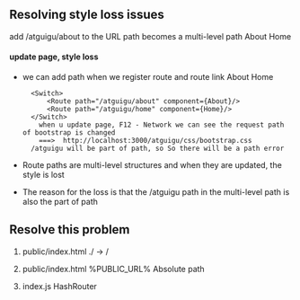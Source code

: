 ## Resolving style loss issues

add  /atguigu/about  to the URL path becomes a multi-level path
<MyNavLink to="/atguigu/about">About</MyNavLink>
<MyNavLink to="/atguigu/home">Home</MyNavLink>
                                   									
<Route path="/atguigu/about" component={About}/>
<Route path="/atguigu/home" component={Home}/>

#### update page, style loss
* we can add path when we register route and route link
		<MyNavLink to="/atguigu/about">About</MyNavLink>
		<MyNavLink to="/atguigu/home">Home</MyNavLink>        	
          
		<Switch>
			<Route path="/atguigu/about" component={About}/>
			<Route path="/atguigu/home" component={Home}/>
		</Switch>
          when u update page, F12 - Network we can see the request path of bootstrap is changed
          ===>  http://localhost:3000/atguigu/css/bootstrap.css
        /atguigu will be part of path, so So there will be a path error

* Route paths are multi-level structures and when they are updated, the style is lost
* The reason for the loss is that the /atguigu path in the multi-level path is also the part of path
## Resolve this problem
1. public/index.html        ./ -> / 
     <link rel="stylesheet" href="/css/bootstrap.css">

2. public/index.html      %PUBLIC_URL%    Absolute path
     <link rel="stylesheet" href="%PUBLIC_URL%/css/bootstrap.css">
               
3. index.js    HashRouter
                    <HashRouter>
		                <App/>
	               </HashRouter>
